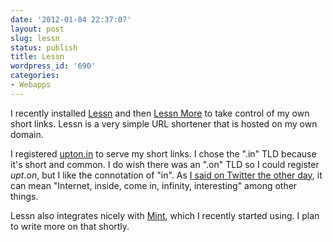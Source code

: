 ```yaml
---
date: '2012-01-04 22:37:07'
layout: post
slug: lessn
status: publish
title: Lessn
wordpress_id: '690'
categories:
- Webapps
---
```


I recently installed [Lessn][lessn] and then [Lessn More][lessnmore] to take control of my own short links. Lessn is a very simple URL shortener that is hosted on my own domain.

[lessn]: http://shauninman.com/archive/2009/08/17/less_n
[lessnmore]: http://lessnmore.net/

I registered [upton.in][uptonin] to serve my short links. I chose the ".in" TLD because it's short and common. I do wish there was an ".on" TLD so I could register *upt.on*, but I like the connotation of "in". As [I said on Twitter the other day][uptonin-twitter], it can mean "Internet, inside, come in, infinity, interesting" among other things. 

[uptonin]: http://upton.in/
[uptonin-twitter]: https://twitter.com/thomasupton/status/154218836722335745

Lessn also integrates nicely with [Mint][mint], which I recently started using. I plan to write more on that shortly.

[mint]: http://haveamint.com/
